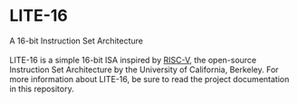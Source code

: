 # LITE-16
A 16-bit Instruction Set Architecture
\
\
LITE-16 is a simple 16-bit ISA inspired by [RISC-V](https://riscv.org/), the open-source Instruction Set Architecture by the University of California, Berkeley. For more information about LITE-16, be sure to read the project documentation in this repository.
